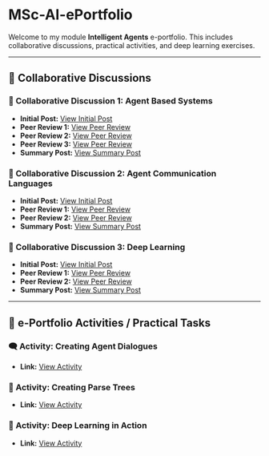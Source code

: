 # MSc-AI-ePortfolio

Welcome to my module **Intelligent Agents** e-portfolio. This includes collaborative discussions, practical activities, and deep learning exercises.

---

## 🔹 Collaborative Discussions

### 📘 Collaborative Discussion 1: Agent Based Systems  
- **Initial Post:** [View Initial Post](./DiscussionPosts/IA_InitialPost1.pdf)
- **Peer Review 1:** [View Peer Review](./DiscussionPosts/IA_PeerReview1_1.md)  
- **Peer Review 2:** [View Peer Review](./DiscussionPosts/IA_PeerReview1_2.md)  
- **Peer Review 3:** [View Peer Review](./DiscussionPosts/IA_PeerReview1_3.md)  
- **Summary Post:** [View Summary Post](./DiscussionPosts/IA_SummaryPost1.md)

### 📘 Collaborative Discussion 2: Agent Communication Languages  
- **Initial Post:** [View Initial Post](./DiscussionPosts/IA_InitialPost2.md)  
- **Peer Review 1:** [View Peer Review](./DiscussionPosts/IA_PeerReview2_1.md)  
- **Peer Review 2:** [View Peer Review](./DiscussionPosts/IA_PeerReview2_2.md)  
- **Summary Post:** [View Summary Post](./DiscussionPosts/IA_SummaryPost2.md)

### 📘 Collaborative Discussion 3: Deep Learning  
- **Initial Post:** [View Initial Post](./DiscussionPosts/IA_InitialPost3.md)  
- **Peer Review 1:** [View Peer Review](./DiscussionPosts/IA_PeerReview3_1.md)  
- **Peer Review 2:** [View Peer Review](./DiscussionPosts/IA_PeerReview3_2.md)  
- **Summary Post:** [View Summary Post](./DiscussionPosts/IA_SummaryPost3.md)

---

## 🔹 e-Portfolio Activities / Practical Tasks

### 🗨️ Activity: Creating Agent Dialogues  
- **Link:** [View Activity](./Activities/Creating_Agent_Dialogues.pdf)

### 🌳 Activity: Creating Parse Trees  
- **Link:** [View Activity](./Activities/Creating_Parse_Trees.pdf)

### 🧠 Activity: Deep Learning in Action  
- **Link:** [View Activity](./Activities/Deep_Learning_in_Action.pdf)


